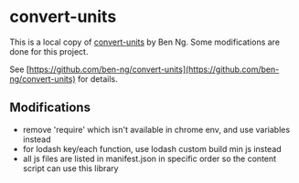 convert-units
=============

This is a local copy of [convert-units](https://github.com/ben-ng/convert-units) by Ben Ng. Some modifications are done for this project. 

See [https://github.com/ben-ng/convert-units](https://github.com/ben-ng/convert-units) for details.


## Modifications

- remove 'require' which isn't available in chrome env, and use variables instead
- for lodash key/each function, use lodash custom build min js instead
- all js files are listed in manifest.json in specific order so the content script can use this library
